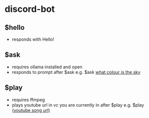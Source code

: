 # discord-bot
## $hello
- responds with Hello!

## $ask
- requires ollama installed and open
- responds to prompt after $ask e.g. $ask <ins>what colour is the sky</ins>

## $play
- requires ffmpeg
- plays youtube url in vc you are currently in after $play e.g. $play <ins>(youtube song url)</ins>